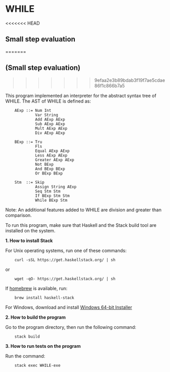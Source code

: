 # WHILE
<<<<<<< HEAD
## Small step evaluation
=======
## (Small step evaluation)
>>>>>>> 9efaa2e3b89bdab3f19f7ae5cdae86f1c866b7a5
 
This program implemented an interpreter for the abstract syntax tree of WHILE. 
The AST of WHILE is defined as:

        AExp ::= Num Int          
                 Var String
                 Add AExp AExp
                 Sub AExp AExp
                 Mult AExp AExp
                 Div AExp AExp 
        
        BExp ::= Tru
                 Fls
                 Equal AExp AExp
                 Less AExp AExp
                 Greater AExp AExp
                 Not BExp
                 And BExp BExp
                 Or BExp BExp

        Stm  ::= Skip
                 Assign String AExp
                 Seq Stm Stm 
                 If BExp Stm Stm
                 While BExp Stm

Note: An additional features added to WHILE are division and greater than comparison.

To run this program, make sure that Haskell and the Stack build tool are installed 
on the system. 

**1. How to install Stack** 
    
   For Unix operating systems, run one of these commands:  

        curl -sSL https://get.haskellstack.org/ | sh  
         
   or   
   
        wget -qO- https://get.haskellstack.org/ | sh  

   If [homebrew](https://brew.sh/) is available, run:
   
        brew install haskell-stack  
        
   For Windows, download and install [Windows 64-bit Installer](https://www.stackage.org/stack/windows-x86_64-installer)  

**2. How to build the program**

   Go to the program directory, then run the following command:  
   
        stack build 

**3. How to run tests on the program**

   Run the command:  
   
        stack exec WHILE-exe  